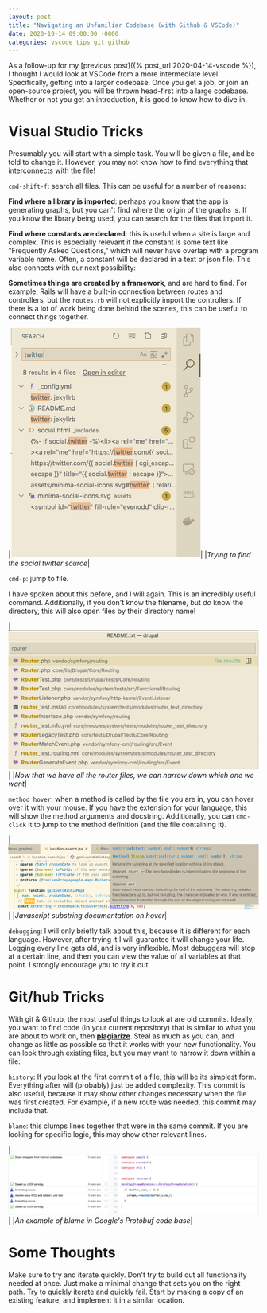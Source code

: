 ```yaml
---
layout: post
title: "Navigating an Unfamiliar Codebase (with Github & VSCode)"
date: 2020-10-14 09:00:00 -0000
categories: vscode tips git github
---
```


As a follow-up for my [previous post]({% post_url 2020-04-14-vscode %}), I thought I would look at VSCode from a more intermediate level. Specifically, getting into a larger codebase. Once you get a job, or join an open-source project, you will be thrown head-first into a large codebase. Whether or not you get an introduction, it is good to know how to dive in.

# Visual Studio Tricks

Presumably you will start with a simple task. You will be given a file, and be told to change it. However, you may not know how to find everything that interconnects with the file!

`cmd-shift-f`: search all files. This can be useful for a number of reasons:

__Find where a library is imported__: perhaps you know that the app is generating graphs, but you can't find where the origin of the graphs is. If you know the library being used, you can search for the files that import it.

__Find where constants are declared__: this is useful when a site is large and complex. This is especially relevant if the constant is some text like "Frequently Asked Questions," which will never have overlap with a program variable name. Often, a constant will be declared in a text or json file. This also connects with our next possibility:

__Sometimes things are created by a framework__, and are hard to find. For example, Rails will have a built-in connection between routes and controllers, but the `routes.rb` will not explicitly import the controllers. If there is a lot of work being done behind the scenes, this can be useful to connect things together.

|![Trying to find the social.twitter source](/assets/images/navigating_codebase/search_twitter.png)|
|_Trying to find the social.twitter source_|

`cmd-p`: jump to file. 

I have spoken about this before, and I will again. This is an incredibly useful command. Additionally, if you don't know the filename, but _do_ know the directory, this will also open files by their directory name!

|![Searching for the right router](/assets/images/navigating_codebase/open_file.png)|
|_Now that we have all the router files, we can narrow down which one we want_|

`method hover`: when a method is called by the file you are in, you can hover over it with your mouse. If you have the extension for your language, this will show the method arguments and docstring. Additionally, you can `cmd-click` it to jump to the method definition (and the file containing it).

|![Javascript substring documentation on hover](/assets/images/navigating_codebase/method_overview.png)|
|_Javascript substring documentation on hover_|

`debugging`: I will only briefly talk about this, because it is different for each language. However, after trying it I will guarantee it will change your life. Logging every line gets old, and is very inflexible. Most debuggers will stop at a certain line, and then you can view the value of all variables at that point. I strongly encourage you to try it out.

# Git/hub Tricks

With git & Github, the most useful things to look at are old commits. Ideally, you want to find code (in your current repository) that is similar to what you are about to work on, then [__plagiarize__](https://www.youtube.com/watch?v=gXlfXirQF3A). Steal as much as you can, and change as little as possible so that it works with your new functionality. You can look through existing files, but you may want to narrow it down within a file:

`history`: If you look at the first commit of a file, this will be its simplest form. Everything after will (probably) just be added complexity. This commit is also useful, because it may show other changes necessary when the file was first created. For example, if a new route was needed, this commit may include that.

`blame`: this clumps lines together that were in the same commit. If you are looking for specific logic, this may show other relevant lines.

|![Protobuf code blame](/assets/images/navigating_codebase/code_blame.png)|
|_An example of blame in Google's Protobuf code base_|

# Some Thoughts

Make sure to try and iterate quickly. Don't try to build out all functionality needed at once. Just make a minimal change that sets you on the right path. Try to quickly iterate and quickly fail. Start by making a copy of an existing feature, and implement it in a similar location.